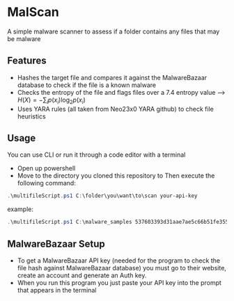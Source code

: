 # MalScan
A simple malware scanner to assess if a folder contains any files that may be malware 

## Features
- Hashes the target file and compares it against the MalwareBazaar database to check if the file is a known malware
- Checks the entropy of the file and flags files over a 7.4 entropy value
--> $`H(X) = -\sum_{i} p(x_i) \log_2 p(x_i)`$
- Uses YARA rules (all taken from Neo23x0 YARA github) to check file heuristics

## Usage
You can use CLI or run it through a code editor with a terminal

- Open up powershell
- Move to the directory you cloned this repository to
Then execute the following command:
```powershell
.\multifileScript.ps1 C:\folder\you\want\to\scan your-api-key
```

example:
```powershell
.\multifileScript.ps1 C:\malware_samples 537603393d31aae7ae5c66b51fe3558ee65bd2885d2dc433a8f7121f9a5b8c2d
```

## MalwareBazaar Setup
- To get a MalwareBazaar API key (needed for the program to check the file hash against MalwareBazaar database) you must go to their website, create an account and generate an Auth key.
- When you run this program you just paste your API key into the prompt that appears in the terminal
